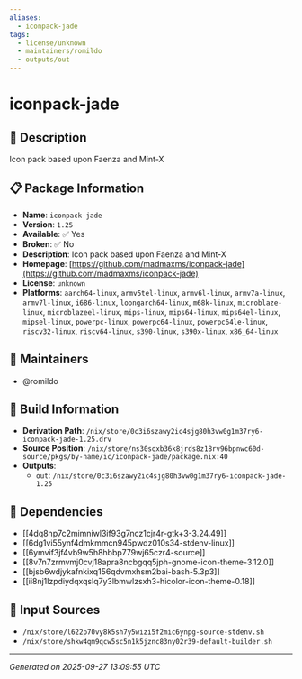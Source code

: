 ```yaml
---
aliases:
  - iconpack-jade
tags:
  - license/unknown
  - maintainers/romildo
  - outputs/out
---
```


# iconpack-jade

## 📝 Description

Icon pack based upon Faenza and Mint-X

## 📋 Package Information

- **Name**: `iconpack-jade`
- **Version**: `1.25`
- **Available**: ✅ Yes
- **Broken**: ✅ No
- **Description**: Icon pack based upon Faenza and Mint-X
- **Homepage**: [https://github.com/madmaxms/iconpack-jade](https://github.com/madmaxms/iconpack-jade)
- **License**: `unknown`
- **Platforms**: `aarch64-linux`, `armv5tel-linux`, `armv6l-linux`, `armv7a-linux`, `armv7l-linux`, `i686-linux`, `loongarch64-linux`, `m68k-linux`, `microblaze-linux`, `microblazeel-linux`, `mips-linux`, `mips64-linux`, `mips64el-linux`, `mipsel-linux`, `powerpc-linux`, `powerpc64-linux`, `powerpc64le-linux`, `riscv32-linux`, `riscv64-linux`, `s390-linux`, `s390x-linux`, `x86_64-linux`
## 👥 Maintainers

- @romildo


## 🔧 Build Information

- **Derivation Path**: `/nix/store/0c3i6szawy2ic4sjg80h3vw0g1m37ry6-iconpack-jade-1.25.drv`
- **Source Position**: `/nix/store/ns30sqxb36k8jrds8z18rv96bpnwc60d-source/pkgs/by-name/ic/iconpack-jade/package.nix:40`
- **Outputs**:
  - `out`:  `/nix/store/0c3i6szawy2ic4sjg80h3vw0g1m37ry6-iconpack-jade-1.25`

## 🔗 Dependencies

- [[4dq8np7c2mimniwl3if93g7ncz1cjr4r-gtk+3-3.24.49]]
- [[6dg1vi55ynf4dmkmmcn945pwdz010s34-stdenv-linux]]
- [[6ymvif3jf4vb9w5h8hbbp779wj65czr4-source]]
- [[8v7n7zrmvmj0cvj18apra8ncbgqq5jph-gnome-icon-theme-3.12.0]]
- [[bjsb6wdjykafnkixq156qdvmxhsm2bai-bash-5.3p3]]
- [[ii8nj1lzpdiydqxqslq7y3lbmwlzsxh3-hicolor-icon-theme-0.18]]

## 📁 Input Sources

- `/nix/store/l622p70vy8k5sh7y5wizi5f2mic6ynpg-source-stdenv.sh`
- `/nix/store/shkw4qm9qcw5sc5n1k5jznc83ny02r39-default-builder.sh`

---
*Generated on 2025-09-27 13:09:55 UTC*
